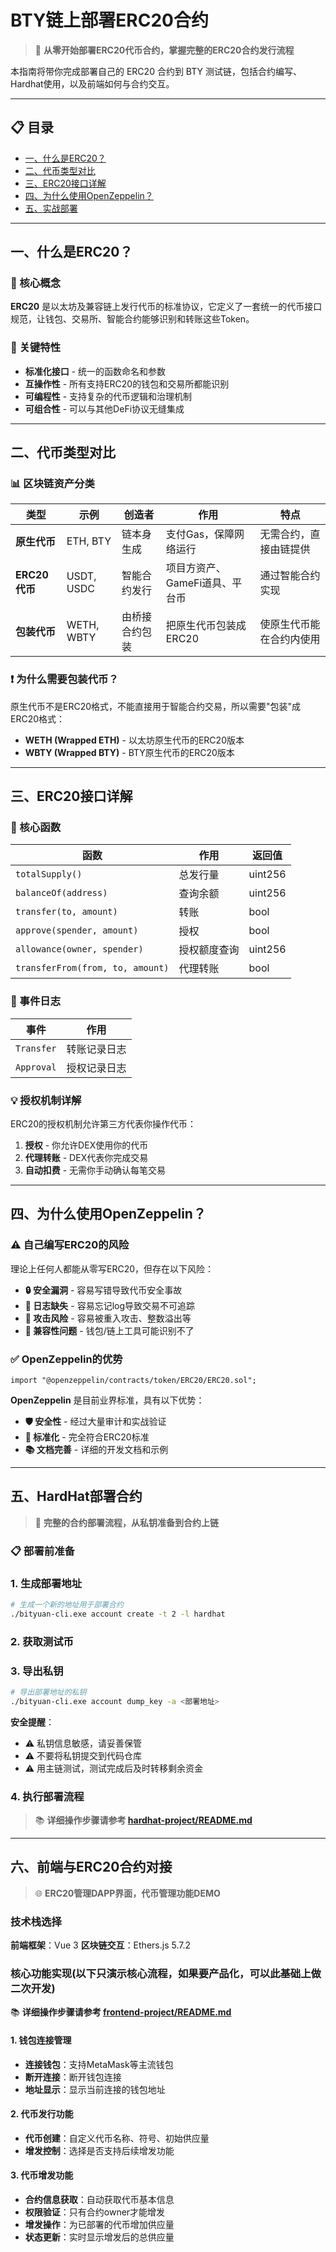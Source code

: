# BTY链上部署ERC20合约

> 🚀 **从零开始部署ERC20代币合约，掌握完整的ERC20合约发行流程**

本指南将带你完成部署自己的 ERC20 合约到 BTY 测试链，包括合约编写、Hardhat使用，以及前端如何与合约交互。

---

## 📋 目录

- [一、什么是ERC20？](#一什么是erc20)
- [二、代币类型对比](#二代币类型对比)
- [三、ERC20接口详解](#三erc20接口详解)
- [四、为什么使用OpenZeppelin？](#四为什么使用openzeppelin)
- [五、实战部署](#五实战部署)

---

## 一、什么是ERC20？

### 🎯 核心概念

**ERC20** 是以太坊及兼容链上发行代币的标准协议，它定义了一套统一的代币接口规范，让钱包、交易所、智能合约能够识别和转账这些Token。

### 🔑 关键特性

- **标准化接口** - 统一的函数命名和参数
- **互操作性** - 所有支持ERC20的钱包和交易所都能识别
- **可编程性** - 支持复杂的代币逻辑和治理机制
- **可组合性** - 可以与其他DeFi协议无缝集成

---

## 二、代币类型对比

### 📊 区块链资产分类

| 类型 | 示例 | 创造者 | 作用 | 特点 |
|------|------|--------|------|------|
| **原生代币** | ETH, BTY | 链本身生成 | 支付Gas，保障网络运行 | 无需合约，直接由链提供 |
| **ERC20代币** | USDT, USDC | 智能合约发行 | 项目方资产、GameFi道具、平台币 | 通过智能合约实现 |
| **包装代币** | WETH, WBTY | 由桥接合约包装 | 把原生代币包装成ERC20 | 使原生代币能在合约内使用 |

### ❗ 为什么需要包装代币？

原生代币不是ERC20格式，不能直接用于智能合约交易，所以需要"包装"成ERC20格式：

- **WETH (Wrapped ETH)** - 以太坊原生代币的ERC20版本
- **WBTY (Wrapped BTY)** - BTY原生代币的ERC20版本

---

## 三、ERC20接口详解

### 🔧 核心函数

| 函数 | 作用 | 返回值 |
|------|------|--------|
| `totalSupply()` | 总发行量 |  uint256 |
| `balanceOf(address)` | 查询余额 | uint256 |
| `transfer(to, amount)` | 转账 |  bool |
| `approve(spender, amount)` | 授权 |  bool |
| `allowance(owner, spender)` | 授权额度查询 |  uint256 |
| `transferFrom(from, to, amount)` | 代理转账 |  bool |

### 📝 事件日志

| 事件 | 作用 | 
|------|------|
| `Transfer` | 转账记录日志 | 
| `Approval` | 授权记录日志 | 

### 💡 授权机制详解

ERC20的授权机制允许第三方代表你操作代币：

1. **授权** - 你允许DEX使用你的代币
2. **代理转账** - DEX代表你完成交易
3. **自动扣费** - 无需你手动确认每笔交易

---

## 四、为什么使用OpenZeppelin？

### ⚠️ 自己编写ERC20的风险

理论上任何人都能从零写ERC20，但存在以下风险：

- **🔒 安全漏洞** - 容易写错导致代币安全事故
- **📝 日志缺失** - 容易忘记log导致交易不可追踪
- **🎯 攻击风险** - 容易被重入攻击、整数溢出等
- **🔌 兼容性问题** - 钱包/链上工具可能识别不了

### ✅ OpenZeppelin的优势

```solidity
import "@openzeppelin/contracts/token/ERC20/ERC20.sol";
```

**OpenZeppelin** 是目前业界标准，具有以下优势：

- **🛡️ 安全性** - 经过大量审计和实战验证
- **🔧 标准化** - 完全符合ERC20标准
- **📚 文档完善** - 详细的开发文档和示例

---

## 五、HardHat部署合约

> 🚀 **完整的合约部署流程，从私钥准备到合约上链**

### 📋 部署前准备

### 1. 生成部署地址

```bash
# 生成一个新的地址用于部署合约
./bityuan-cli.exe account create -t 2 -l hardhat
```

### 2. 获取测试币

### 3. 导出私钥

```bash
# 导出部署地址的私钥
./bityuan-cli.exe account dump_key -a <部署地址>
```

**安全提醒**：
- ⚠️ 私钥信息敏感，请妥善保管
- ⚠️ 不要将私钥提交到代码仓库
- ⚠️ 用主链测试，测试完成后及时转移剩余资金

### 4. 执行部署流程

> 📚 **详细操作步骤请参考 [hardhat-project/README.md](./hardhat-project/README.md)**

---

## 六、前端与ERC20合约对接

> 🌐 **ERC20管理DAPP界面，代币管理功能DEMO**

### 技术栈选择

**前端框架**：Vue 3
**区块链交互**：Ethers.js 5.7.2

### 核心功能实现(以下只演示核心流程，如果要产品化，可以此基础上做二次开发)

 📚 **详细操作步骤请参考 [frontend-project/README.md](./frontend-project/README.md)**

#### 1. 钱包连接管理
- **连接钱包**：支持MetaMask等主流钱包
- **断开连接**：断开钱包连接
- **地址显示**：显示当前连接的钱包地址

#### 2. 代币发行功能
- **代币创建**：自定义代币名称、符号、初始供应量
- **增发控制**：选择是否支持后续增发功能

#### 3. 代币增发功能
- **合约信息获取**：自动获取代币基本信息
- **权限验证**：只有合约owner才能增发
- **增发操作**：为已部署的代币增加供应量
- **状态更新**：实时显示增发后的总供应量

```
